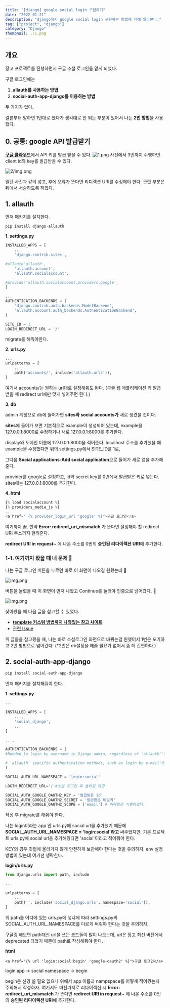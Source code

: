 ```yaml
---
title: "[django] google social login 구현하기"
date: "2022-01-21"
description: "django에서 google social login 구현하는 방법에 대해 알아본다."
tag: ["project", "django"]
category: "Django"
thumbnail: ./1.png
---
```


## 개요

장고 프로젝트를 진행하면서 구글 소셜 로그인을 맡게 되었다.

구글 로그인에는

1. **allauth를 사용하는 방법**
2. **social-auth-app-django를 이용하는 방법**

두 가지가 있다.

결론부터 말하면 1번대로 했다가 생각대로 안 되는 부분이 있어서 나는 **2번 방법**을 사용했다.

## **0. 공통: google API 발급받기**

[**구글 클라우드**](https://console.cloud.google.com/)에서 API 키를 발급 받을 수 있다.
![1.png](./1.png)
사진에서 3번까지 수행하면 client id와 key를 발급받을 수 있다.

![2/img.png](./2.png)

일단 사진과 같이 넣고, 후에 오류가 뜬다면 리디렉션 URI를 수정해야 한다. 관련 부분은 뒤에서 서술하도록 하겠다.

## **1. allauth**

먼저 패키지를 설치한다.

```python
pip install django-allauth
```

**1. settings.py**

```python
INSTALLED_APPS = [
    ...
    'django.contrib.sites',

#allauth'allauth',
    'allauth.account',
    'allauth.socialaccount',

#provider'allauth.socialaccount.providers.google',
]

...
AUTHENTICATION_BACKENDS = (
    'django.contrib.auth.backends.ModelBackend',
    'allauth.account.auth_backends.AuthenticationBackend',
)

SITE_ID = 1
LOGIN_REDIRECT_URL = '/'
```

migrate를 해줘야한다.

**2. urls.py**

```python
...
urlpatterns = [
    ...
    path('accounts/', include('allauth.urls')),
]
```

여기서 accounts/는 원하는 url대로 설정해줘도 된다. (구글 웹 애플리케이션 키 발급받을 때 redirect url에만 맞게 넣어주면 된다.)

**3. db**

admin 계정으로 db에 들어가면 **sites와 social accounts가** 새로 생겼을 것이다.

**sites**에 들어가 보면 기본적으로 example이 생성되어 있는데, example을 127.0.0.1:8000로 수정하거나 새로 127.0.0.1:8000를 추가한다.

display와 도메인 이름에 127.0.0.1:8000을 적어준다.
localhost 주소를 추가했을 때 example을 수정했다면 위의 settings.py에서 SITE_ID를 1로,

그다음 **Social applications-Add social application**으로 들어가 새로 앱을 추가해준다.

provider를 google로 설정하고, id와 secret key를 0번에서 발급받은 키로 넣는다.
sites에는 127.0.0.1:8000를 추가한다.

**4. html**

```python
{% load socialaccount %}
{% providers_media_js %}
...
<a href=" {% provider_login_url 'google' %}">구글 로그인</a>
```

여기까지 끝. 만약 **Error: redirect_uri_mismatch** 가 뜬다면 설정해야 할 redirect URI 주소까지 알려준다.

**redirect URI in request**~ 에 나온 주소를 0번의 **승인된 리다이렉션 URI**에 추가한다.

### **1-1. 여기까지 왔을 때 내 문제 🤔**

나는 구글 로그인 버튼을 누르면 바로 이 화면이 나오길 원했는데 🔽

![img.png](./3.png)

버튼을 눌렀을 때 이 화면이 먼저 나왔고 Continue를 눌러야 인증으로 넘어갔다. 🔽

![img.png](./4.png)

찾아봤을 때 다음 글을 참고할 수 있었다.

- [**template 커스텀 방법까지 나와있는 참고 사이트**](https://learndjango.com/tutorials/django-log-in-email-not-username)
- [관련 Issue](https://github.com/pennersr/django-allauth/issues/345)

위 글들을 참고했을 때, 나는 바로 소셜로그인 화면으로 바뀌는걸 원했어서 1번은 포기하고 2번 방법으로 넘어갔다. (\*2번은 db설정을 해줄 필요가 없어서 좀 더 간편하다.)

## **2. social-auth-app-django**

```python
pip install social-auth-app-django
```

먼저 패키지를 설치해줘야 한다.

**1. settings.py**

```python
...

INSTALLED_APPS = [
    ...,
    'social_django',
    ...
]

....

AUTHENTICATION_BACKENDS = (
#Needed to login by username in Django admin, regardless of 'allauth''social_core.backends.google.GoogleOAuth2',

# 'allauth' specific authentication methods, such as login by e-mail'django.contrib.auth.backends.ModelBackend',
)

SOCIAL_AUTH_URL_NAMESPACE = 'login:social'

LOGIN_REDIRECT_URL='/'#소셜 로그인 후 돌아갈 화면

SOCIAL_AUTH_GOOGLE_OAUTH2_KEY = '발급받은 id'
SOCIAL_AUTH_GOOGLE_OAUTH2_SECRET = '발급받은 비밀키'
SOCIAL_AUTH_GOOGLE_OAUTH2_SCOPE = ['email'] # 이메일로 식별하겠다.
```

작성 후 migrate를 해줘야 한다.

나는 login이라는 app 안 urls.py에 social url을 추가했기 때문에 **SOCIAL_AUTH_URL_NAMESPACE = 'login:social'라고** 써주었지만, 기본 프로젝트 urls.py에 social url을 추가해줬다면 'social'이라고 적어줘야 한다.

KEY의 경우 깃헙에 올라가지 않게 안전하게 보관해야 한다는 것을 유의하자. env 설정 방법이 있는데 여기선 생략한다.

**login/urls.py**

```python
from django.urls import path, include

...

urlpatterns = [
    ...
    path('', include('social_django.urls', namespace='social')),
]
```

위 path를 어디에 있는 urls.py에 넣냐에 따라 settings.py의 SOCIAL_AUTH_URL_NAMESPACE를 다르게 써줘야 한다는 것을 주의하자.

구글링 해보면 path대신 url을 쓰는 코드들이 많이 나오는데, url은 장고 최신 버전에서 deprecated 되었기 때문에 path로 작성해줘야 한다.

**html**

```
<a href="{% url 'login:social:begin' 'google-oauth2' %}">구글 로그인</a>
```

login app -> social namespace -> begin

begin은 신경 쓸 필요 없으나 위에서 app 이름과 nampspace를 어떻게 적어줬는지 주의해서 작성하자.
여기서도 마찬가지로 리다이렉션 시 **Error: redirect_uri_mismatch** 가 뜬다면 **redirect URI in request**~ 에 나온 주소를 0번의 **승인된 리다이렉션 URI**에 추가한다.
